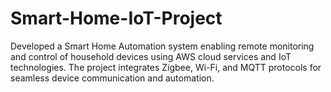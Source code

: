 # Smart-Home-IoT-Project
Developed a Smart Home Automation system enabling remote monitoring and control of household devices using AWS cloud services and IoT technologies. The project integrates Zigbee, Wi-Fi, and MQTT protocols for seamless device communication and automation.
